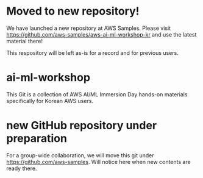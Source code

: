 # Moved to new repository!
We have launched a new repository at AWS Samples. Please visit https://github.com/aws-samples/aws-ai-ml-workshop-kr and use the latest material there!

This respository will be left as-is for a record and for previous users.

# ai-ml-workshop
This Git is a collection of AWS AI/ML Immersion Day hands-on materials specifically for Korean AWS users.

# new GitHub repository under preparation
For a group-wide collaboration, we will move this git under https://github.com/aws-samples. Will notice here when new contents are ready there.
